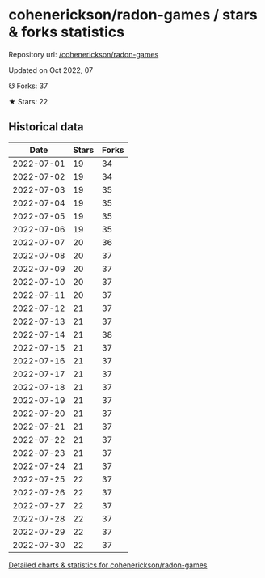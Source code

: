 # cohenerickson/radon-games / stars & forks statistics

Repository url: [/cohenerickson/radon-games](https://github.com/cohenerickson/radon-games)

Updated on Oct 2022, 07

☋ Forks: 37

★ Stars: 22

## Historical data
| Date | Stars | Forks |
|------|-------|-------|
| 2022-07-01 | 19 | 34 | 
| 2022-07-02 | 19 | 34 | 
| 2022-07-03 | 19 | 35 | 
| 2022-07-04 | 19 | 35 | 
| 2022-07-05 | 19 | 35 | 
| 2022-07-06 | 19 | 35 | 
| 2022-07-07 | 20 | 36 | 
| 2022-07-08 | 20 | 37 | 
| 2022-07-09 | 20 | 37 | 
| 2022-07-10 | 20 | 37 | 
| 2022-07-11 | 20 | 37 | 
| 2022-07-12 | 21 | 37 | 
| 2022-07-13 | 21 | 37 | 
| 2022-07-14 | 21 | 38 | 
| 2022-07-15 | 21 | 37 | 
| 2022-07-16 | 21 | 37 | 
| 2022-07-17 | 21 | 37 | 
| 2022-07-18 | 21 | 37 | 
| 2022-07-19 | 21 | 37 | 
| 2022-07-20 | 21 | 37 | 
| 2022-07-21 | 21 | 37 | 
| 2022-07-22 | 21 | 37 | 
| 2022-07-23 | 21 | 37 | 
| 2022-07-24 | 21 | 37 | 
| 2022-07-25 | 22 | 37 | 
| 2022-07-26 | 22 | 37 | 
| 2022-07-27 | 22 | 37 | 
| 2022-07-28 | 22 | 37 | 
| 2022-07-29 | 22 | 37 | 
| 2022-07-30 | 22 | 37 | 


[Detailed charts & statistics for cohenerickson/radon-games](https://reviewgithub.com/rep/cohenerickson/radon-games)
